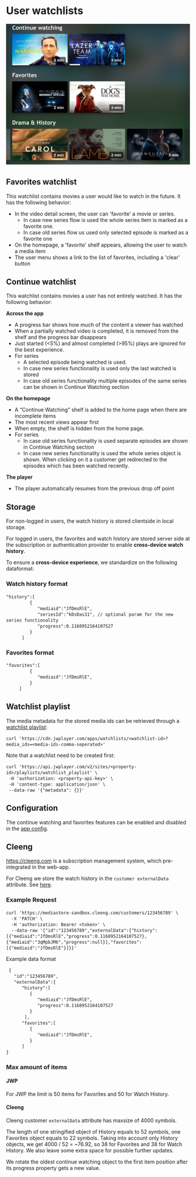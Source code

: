 # User watchlists

<img title="" src="./../_images/watchlist.jpg" alt="continue-watchting" width="542">

######

## Favorites watchlist

This watchlist contains movies a user would like to watch in the future. It has the following behavior:

- In the video detail screen, the user can 'favorite' a movie or series.
  - In case new series flow is used the whole series item is marked as a favorite one.
  - In case old series flow us used only selected episode is marked as a favorite one
- On the homepage, a 'favorite' shelf appears, allowing the user to watch a media item
- The user menu shows a link to the list of favorites, including a 'clear' button

## Continue watchlist

This watchlist contains movies a user has not entirely watched. It has the following behavior:

**Across the app**

- A progress bar shows how much of the content a viewer has watched
- When a partially watched video is completed, it is removed from the shelf and the progress bar disappears
- Just started (<5%) and almost completed (>95%) plays are ignored for the best experience.
- For series
  - A selected episode being watched is used.
  - In case new series functionality is used only the last watched is stored
  - In case old series functionality multiple episodes of the same series can be shown in Continue Watching section

**On the homepage**

- A “Continue Watching" shelf is added to the home page when there are incomplete items
- The most recent views appear first
- When empty, the shelf is hidden from the home page.
- For series
  - In case old series functionality is used separate episodes are shown in Continue Watching section
  - In case new series functionality is used the whole series object is shown. When clicking on it a customer get redirected to the episodes which has been watched recently.

**The player**

- The player automatically resumes from the previous drop off point

## Storage

For non-logged in users, the watch history is stored clientside in local storage.

For logged in users, the favorites and watch history are stored server side at the subscription or authentication provider to enable **cross-device watch history**.

To ensure a **cross-device experience**, we standardize on the following dataformat:

### Watch history format

```
"history":[
         {
            "mediaid":"JfDmsRlE",
            "seriesId":"kDsDas31", // optional param for the new series functionality
            "progress":0.1168952164107527
         }
      ]
```

### Favorites format

```
"favorites":[
         {
            "mediaid":"JfDmsRlE",
         }
     ]
```

## Watchlist playlist

The media metadata for the stored media ids can be retrieved through a [watchlist playlist](https://developer.jwplayer.com/jwplayer/docs/creating-and-using-a-watchlist-playlist):

```
curl 'https://cdn.jwplayer.com/apps/watchlists/<watchlist-id>?media_ids=<media-ids-comma-seperated>'
```

Note that a watchlist need to be created first:

```
curl 'https://api.jwplayer.com/v2/sites/<property-id>/playlists/watchlist_playlist' \
 -H 'authorization: <property-api-key>' \
 -H 'content-type: application/json' \
 --data-raw '{"metadata": {}}'
```

## Configuration

The continue watching and favorites features can be enabled and disabled in the [app config](/docs/configuration.md).

## Cleeng

https://cleeng.com is a subscription management system, which pre-integrated in the web-app.

For Cleeng we store the watch history in the `customer externalData` attribute. See [here](https://developers.cleeng.com/reference/fetch-customers-data).

### Example Request

```
curl 'https://mediastore-sandbox.cleeng.com/customers/123456789' \
  -X 'PATCH' \
  -H 'authorization: Bearer <token>' \
  --data-raw '{"id":"123456789","externalData":{"history":[{"mediaid":"JfDmsRlE","progress":0.1168952164107527},{"mediaid":"3qMpbJM6","progress":null}],"favorites":[{"mediaid":"JfDmsRlE"}]}}'
```

Example data format

```
 {
   "id":"123456789",
   "externalData":{
      "history":[
         {
            "mediaid":"JfDmsRlE",
            "progress":0.1168952164107527
         }
       ],
      "favorites":[
         {
            "mediaid":"JfDmsRlE",
         }
      ]
}
```

### Max amount of items

#### JWP

For JWP the limit is 50 items for Favorites and 50 for Watch History.

#### Cleeng

Cleeng customer `externalData` attribute has maxsize of 4000 symbols.

The length of one stringified object of History equals to 52 symbols, one Favorites object equals to 22 symbols. Taking into account only History objects, we get 4000 / 52 = ~76.92, so 38 for Favorites and 38 for Watch History. We also leave some extra space for possible further updates.

We rotate the oldest continue watching object to the first item position after its progress property gets a new value.

